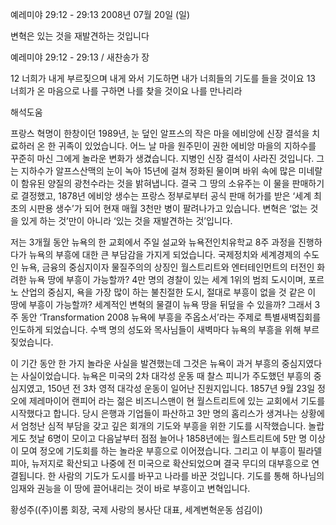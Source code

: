 예레미야 29:12 - 29:13 
2008년 07월 20일 (일)

변혁은 있는 것을 재발견하는 것입니다



예레미야 29:12 - 29:13 / 새찬송가  장


12 너희가 내게 부르짖으며 내게 와서 기도하면 내가 너희들의 기도를 들을 것이요 
13 너희가 온 마음으로 나를 구하면 나를 찾을 것이요 나를 만나리라

해석도움





프랑스 혁명이 한창이던 1989년, 눈 덮인 알프스의 작은 마을 에비앙에 신장 결석을 치료하러 온 한 귀족이 있었습니다. 어느 날 마을 원주민이 권한 에비앙 마을의 지하수를 꾸준히 마신 그에게 놀라운 변화가 생겼습니다. 지병인 신장 결석이 사라진 것입니다. 그는 지하수가 알프스산맥의 눈이 녹아 15년에 걸쳐 정화된 물이며 바위 속에 많은 미네랄이 함유된 양질의 광천수라는 것을 밝혀냅니다. 결국 그 땅의 소유주는 이 물을 판매하기로 결정했고, 1878년 에비앙 생수는 프랑스 정부로부터 공식 판매 허가를 받은 ‘세계 최초의 시판용 생수’가 되어 현재 매월 3천만 병이 팔려나가고 있습니다. 변혁은 ‘없는 것을 있게 하는 것’만이 아니라 ‘있는 것을 재발견하는 것’입니다. 

 저는 3개월 동안 뉴욕의 한 교회에서 주일 설교와 뉴욕전인치유학교 8주 과정을 진행하다가 뉴욕의 부흥에 대한 큰 부담감을 가지게 되었습니다. 국제정치와 세계경제의 수도인 뉴욕, 금융의 중심지이자 물질주의의 상징인 월스트리트와 엔터테인먼트의 터전인 화려한 뉴욕 땅에 부흥이 가능할까? 4만 명의 경찰이 있는 세계 1위의 범죄 도시이며, 포르노 산업의 중심지, 욕을 가장 많이 하는 불친절한 도시, 절대로 부흥이 없을 것 같은 이 땅에 부흥이 가능할까? 세계적인 변혁의 물결이 뉴욕 땅을 뒤덮을 수 있을까? 그래서 3주 동안 ‘Transformation 2008 뉴욕에 부흥을 주옵소서’라는 주제로 특별새벽집회를 인도하게 되었습니다. 수백 명의 성도와 목사님들이 새벽마다 뉴욕의 부흥을 위해 부르짖었습니다. 

 이 기간 동안 한 가지 놀라운 사실을 발견했는데 그것은 뉴욕이 과거 부흥의 중심지였다는 사실이었습니다. 뉴욕은 미국의 2차 대각성 운동 때 찰스 피니가 주도했던 부흥의 중심지였고, 150년 전 3차 영적 대각성 운동이 일어난 진원지입니다. 1857년 9월 23일 정오에 제레마이어 랜피어 라는 젊은 비즈니스맨이 현 월스트리트에 있는 교회에서 기도를 시작했다고 합니다. 당시 은행과 기업들이 파산하고 3만 명의 홈리스가 생겨나는 상황에서 엄청난 심적 부담을 갖고 깊은 회개의 기도와 부흥을 위한 기도를 시작했습니다. 놀랍게도 첫날 6명이 모이고 다음날부터 점점 늘어나 1858년에는 월스트리트에 5만 명 이상이 모여 정오에 기도회를 하는 놀라운 부흥으로 이어졌습니다. 그리고 이 부흥이 필라델피아, 뉴저지로 확산되고 나중에 전 미국으로 확산되었으며 결국 무디의 대부흥으로 연결됩니다. 한 사람의 기도가 도시를 바꾸고 나라를 바꾼 것입니다. 기도를 통해 하나님의 임재와 권능을 이 땅에 끌어내리는 것이 바로 부흥이고 변혁입니다. 

황성주((주)이롬 회장, 국제 사랑의 봉사단 대표, 세계변혁운동 섬김이)